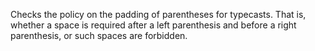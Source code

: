 Checks the policy on the padding of parentheses for typecasts. That is,
whether a space is required after a left parenthesis and before a right
parenthesis, or such spaces are forbidden.
